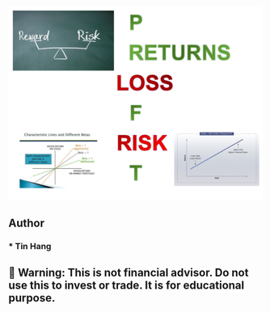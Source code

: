 <img src="RiskReturn.PNG">


## Author
### * Tin Hang

## 🔴 Warning: This is not financial advisor.  Do not use this to invest or trade. It is for educational purpose. 
